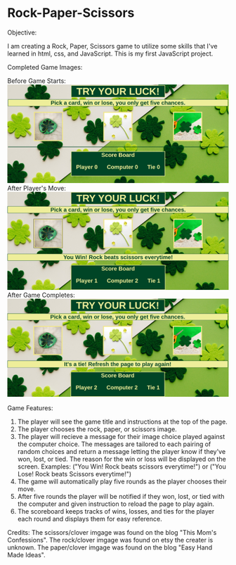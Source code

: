 # Rock-Paper-Scissors

Objective:

I am creating a Rock, Paper, Scissors game to utilize some skills that I've learned in html, css, and JavaScript. This is my first JavaScript project.

Completed Game Images:

Before Game Starts:
![](images/completedgame.png)
After Player's Move:
![](images/completewin.png)
After Game Completes:
![](images/completed%20play.png)

Game Features:

1. The player will see the game title and instructions at the top of the page.
2. The player chooses the rock, paper, or scissors image. 
3. The player will recieve a message for their image choice played against the computer choice. The messages are tailored to each pairing of random choices and return a message letting the player know if they've won, lost, or tied. The reason for the win or loss will be displayed on the screen. Examples: ("You Win! Rock beats scissors everytime!") or ("You Lose! Rock beats Scissors everytime!")
4. The game will automatically play five rounds as the player chooses their move.
5. After five rounds the player will be notified if they won, lost, or tied with the computer and given instruction to reload the page to play again.
6. The scoreboard keeps tracks of wins, losses, and ties for the player each round and displays them for easy reference.

Credits:
The scissors/clover imgage was found on the blog "This Mom's Confessions".
The rock/clover imgage was found on etsy the creater is unknown.
The paper/clover imgage was found on the blog "Easy Hand Made Ideas".
